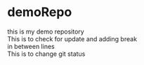 # demoRepo
this is my demo repository
<br> This is to check for update and adding break<br>
in between lines
<br> This is to change git status
